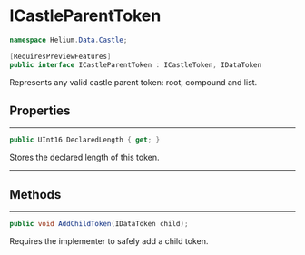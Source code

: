 # ICastleParentToken

~~~cs
namespace Helium.Data.Castle;

[RequiresPreviewFeatures]
public interface ICastleParentToken : ICastleToken, IDataToken
~~~

Represents any valid castle parent token: root, compound and list.

## Properties

---

~~~cs
public UInt16 DeclaredLength { get; }
~~~

Stores the declared length of this token.

---

## Methods

---

~~~cs
public void AddChildToken(IDataToken child);
~~~

Requires the implementer to safely add a child token.
